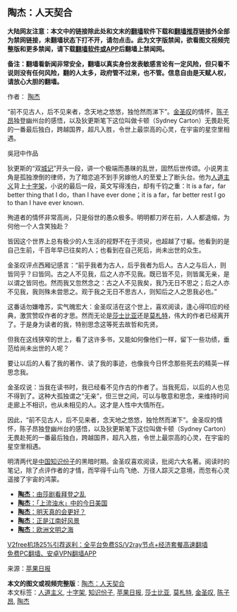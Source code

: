  <h2>陶杰：人天契合</h2> <p class="notice"><b>大陆网友注意：本文中的链接除此处和文末的<a href="https://github.com/bannedbook/fanqiang" >翻墙</a>软件下载和<a href="https://github.com/killgcd/justmysocks/blob/master/README.md">翻墙推荐</a>链接外全部为禁网链接，未翻墙状态下打不开，请勿点击。此为文字版禁闻，欲看图文视频完整版和更多禁闻，请下载<a href="https://github.com/bannedbook/fanqiang">翻墙软件或APP</a>后翻墙上禁闻网。</p><p>备注：翻墙看新闻非常安全，翻墙以真实身份发表敏感言论有一定风险，但只看不说则没有任何风险，翻的人太多，政府管不过来，也不管。信息自由是天赋人权，请放心大胆的翻墙。</b></p>  <div class="entry"> <p>作者： <a href="https://www.bannedbook.org/bnews/tag/%e9%99%b6%e6%9d%b0/" class="st_tag internal_tag" rel="tag" title="标签 陶杰 下的日志">陶杰</a></p> <p id="summary">“前不见古人，后不见来者，念天地之悠悠，独怆然而涕下”。<a href="https://www.bannedbook.org/bnews/tag/%e9%87%91%e5%9c%a3%e5%8f%b9/" class="st_tag internal_tag" rel="tag" title="标签 金圣叹 下的日志">金圣叹</a>的情怀，<a href="https://www.bannedbook.org/bnews/tag/%E9%99%88%E5%AD%90%E6%98%82/" class="st_tag internal_tag" rel="tag" title="标签 陈子昂 下的日志">陈子昂</a>独登幽州台的感悟，以及狄更斯笔下这位叫做卡顿（Sydney Carton）无畏赴死的一番最后独白，跨越国界，超凡入胜，令世上最崇高的心灵，在宇宙的星空里相遇。</p> <p id="conimg">吳冠中作品</p> <p>狄更斯的“双<span class='wp_keywordlink'><a href="https://www.bannedbook.org/forum2/topic1269.html" title="城记" target="_blank">城记</a></span>”开头一段，讲一个极端而愚昧的乱世，固然后世传颂。小说男主角是孤独潦倒的律师，为了暗恋追不到手另嫁他人的至爱上了断头台。他为<a href="https://www.bannedbook.org/bnews/tag/%E4%BA%BA%E9%81%93%E4%B8%BB%E4%B9%89/" class="st_tag internal_tag" rel="tag" title="标签 人道主义 下的日志">人道主义</a>背上<a href="https://www.bannedbook.org/bnews/tag/%e5%8d%81%e5%ad%97%e6%9e%b6/" class="st_tag internal_tag" rel="tag" title="标签 十字架 下的日志">十字架</a>，小说的最后一段，英文写得浅白，却有千钧之重：It is a far，far better thing that I do，than I have ever done；it is a far，far better rest I go to than I have ever known.</p>  <p>殉道者的情怀非常高尚，只是俗世的愚众极多。明明都刀斧在前，人人都退缩，为何他一个人含笑独赴？</p> <p>皆因这个世界上总有极少的人生活的视野不在于须臾，也超越了寸躯。他看到的是自己生前，千百年早已往矣的人；也看到在自己死后，尚未出世的众生。</p> <p>金圣叹评点西厢记感言：“前乎我者为古人，后乎我者为后人。古人之与后人，则皆同乎？曰皆同。古之人不见我，后之人亦不见我。既已皆不见，则皆属无亲，是以谓之皆同也。然而我又忽然念之：古之人不见我矣，我乃无日不思之；后之人亦不见我，我则殊未尝思之。观于我之无日不思古人，则知后之人之思我必也。”</p> <p>这番话勿嫌噜苏，实气魄宏大：金圣叹活在这个世上，喜欢阅读，逢心得叩应的经典，激赏赞叹作者的才思。然而无论是<a href="https://www.bannedbook.org/bnews/tag/%E8%8E%8E%E5%A3%AB%E6%AF%94%E4%BA%9A/" class="st_tag internal_tag" rel="tag" title="标签 莎士比亚 下的日志">莎士比亚</a>还是<a href="https://www.bannedbook.org/bnews/tag/%e8%8e%ab%e6%9c%ad%e7%89%b9/" class="st_tag internal_tag" rel="tag" title="标签 莫札特 下的日志">莫札特</a>，伟大的作者已经离开了。于是身为读者的我，特别思念这等死去故哲和先贤。</p>  <p>但我在这线狭窄的世上，看了这许多书，又能如何像他们一样，留下一些功绩，垂范给尚未出世的人呢？</p> <p>要让以后的人看了我的著作、读了我的事迹，也像我今日怀念那些死去的精英一样思念我。</p> <p>金圣叹说：当我在读书时，我已经看不见作古的作者了。当我死后，以后的人也见不得到了。这种大孤独谓之“无亲”，但三世之间，可以与敬意和思念，来维持时间走廊上不相识，也从未相见的人。这才是人性中大情所在。</p> <p>因此，“前不见古人，后不见来者，念天地之悠悠，独怆然而涕下”。金圣叹的情怀，陈子昂独登幽州台的感悟，以及狄更斯笔下这位叫做卡顿（Sydney Carton）无畏赴死的一番最后独白，跨越国界，超凡入胜，令世上最崇高的心灵，在宇宙的星空里相遇。</p>  <p>明清两代是<span class='wp_keywordlink_affiliate'><a href="https://www.bannedbook.org/" title="中国" target="_blank">中国</a></span><a href="https://www.bannedbook.org/bnews/tag/%E7%9F%A5%E8%AF%86%E4%BB%BD%E5%AD%90/" class="st_tag internal_tag" rel="tag" title="标签 知识份子 下的日志">知识份子</a>的黑暗时期。金圣叹喜欢阅读，批阅六大名著。阅读时的笔记，除了点评作者的才情，而罕得千山鸟飞绝、万径人踪灭之意境，而忽有心灵遥接了宇宙的鸿蒙。</p> <ul class='op-related-articles' title='相关阅读'> <li><a href='https://www.bannedbook.org/bnews/comments/20201220/1451514.html' target='_blank'><b>陶杰</b>：由莎剧看拜登之乱</a></li> <li><a href='https://www.bannedbook.org/bnews/baitai/20201218/1450355.html' target='_blank'><b>陶杰</b>：「上流浊水」中的今日美国</a></li> <li><a href='https://www.bannedbook.org/bnews/baitai/20201218/1450353.html' target='_blank'><b>陶杰</b>：明天真的会更好？</a></li> <li><a href='https://www.bannedbook.org/bnews/comments/20201217/1449584.html' target='_blank'><b>陶杰</b>：正是江南好风景</a></li> <li><a href='https://www.bannedbook.org/bnews/comments/20201216/1448659.html' target='_blank'><b>陶杰</b>：欧洲文明之海</a></li> </ul> <p class="texttj"> <a href="https://github.com/bannedbook/fanqiang/wiki/V2ray%E6%9C%BA%E5%9C%BA" target="_blank">V2free机场25%引荐返利：全平台免费SS/V2ray节点+经济套餐高速翻墙</a><br/> <a href="https://github.com/bannedbook/fanqiang/wiki/%E7%A6%81%E9%97%BB%E7%BD%91%E5%AE%89%E5%8D%93%E7%BF%BB%E5%A2%99%E6%96%B0%E9%97%BBAPP" target="_blank">免费PC翻墙、安卓VPN翻墙APP</a></p><p> 来源：<a href="https://www.bannedbook.org/bnews/tag/%e8%8b%b9%e6%9e%9c%e6%97%a5%e6%8a%a5/" class="st_tag internal_tag" rel="tag" title="标签 苹果日报 下的日志">苹果日报</a> </p><a name='sharetosocial'></a>       <div><b>本文的图文或视频完整版</b>：<a href='https://www.bannedbook.org/bnews/comments/20201221/1451992.html'>陶杰：人天契合</a></div>  </div><!--END ENTRY--> <div class="postfooter"> <div>本文标签：<a href="https://www.bannedbook.org/bnews/tag/%E4%BA%BA%E9%81%93%E4%B8%BB%E4%B9%89/" rel="tag">人道主义</a>, <a href="https://www.bannedbook.org/bnews/tag/%e5%8d%81%e5%ad%97%e6%9e%b6/" rel="tag">十字架</a>, <a href="https://www.bannedbook.org/bnews/tag/%E7%9F%A5%E8%AF%86%E4%BB%BD%E5%AD%90/" rel="tag">知识份子</a>, <a href="https://www.bannedbook.org/bnews/tag/%e8%8b%b9%e6%9e%9c%e6%97%a5%e6%8a%a5/" rel="tag">苹果日报</a>, <a href="https://www.bannedbook.org/bnews/tag/%E8%8E%8E%E5%A3%AB%E6%AF%94%E4%BA%9A/" rel="tag">莎士比亚</a>, <a href="https://www.bannedbook.org/bnews/tag/%e8%8e%ab%e6%9c%ad%e7%89%b9/" rel="tag">莫札特</a>, <a href="https://www.bannedbook.org/bnews/tag/%e9%87%91%e5%9c%a3%e5%8f%b9/" rel="tag">金圣叹</a>, <a href="https://www.bannedbook.org/bnews/tag/%E9%99%88%E5%AD%90%E6%98%82/" rel="tag">陈子昂</a>, <a href="https://www.bannedbook.org/bnews/tag/%e9%99%b6%e6%9d%b0/" rel="tag">陶杰</a></div>  </div><!--END POSTFOOTER--> 